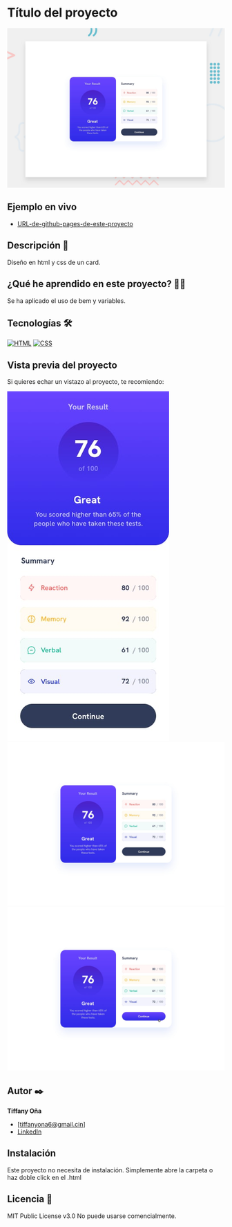 # Título del proyecto

![Imagen del proyecto](https://raw.githubusercontent.com/tiffanyona6/results-summary/main/imagenes%20readme./desktop-preview.jpg)

## Ejemplo en vivo

- [URL-de-github-pages-de-este-proyecto](URL-de-github-pages-de-este-proyecto)

## Descripción 📑

Diseño en html y css de un card.

## ¿Qué he aprendido en este proyecto? 🙇🏻

Se ha aplicado el uso de bem y variables.

## Tecnologías 🛠

<!-- Iconos sacados de: https://github.com/hendrasob/badges/blob/master/README.md y https://github.com/alexandresanlim/Badges4-README.md-Profile -->

[![HTML](https://img.shields.io/badge/HTML5-E34F26?style=for-the-badge&logo=html5&logoColor=white)](https://es.wikipedia.org/wiki/HTML5)
[![CSS](https://img.shields.io/badge/CSS3-1572B6?style=for-the-badge&logo=css3&logoColor=white)](https://es.wikipedia.org/wiki/CSS)

## Vista previa del proyecto

Si quieres echar un vistazo al proyecto, te recomiendo:

![Captura del proyecto](https://raw.githubusercontent.com/tiffanyona6/results-summary/main/imagenes%20readme./mobile-design.jpg)
![Captura del proyecto](https://raw.githubusercontent.com/tiffanyona6/results-summary/main/imagenes%20readme./desktop-design.jpg)
![Captura del proyecto](https://raw.githubusercontent.com/tiffanyona6/results-summary/main/imagenes%20readme./active-states.jpg)

## Autor ✒️

**Tiffany Oña**

- [tiffanyona6@gmail.cin]
- [LinkedIn](https://www.linkedin.com/in/tu-url-de-linkedin/)

## Instalación

Este proyecto no necesita de instalación. Simplemente abre la carpeta o haz doble click en el .html

## Licencia 📄

MIT Public License v3.0
No puede usarse comencialmente.
